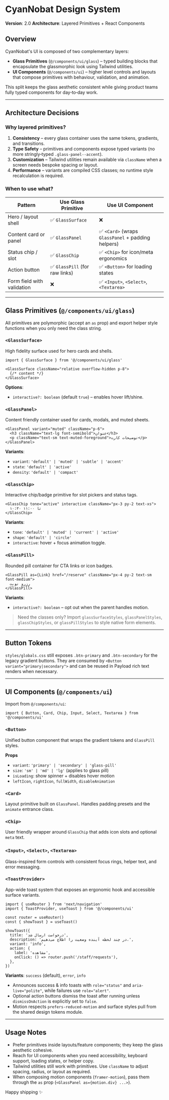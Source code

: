 # CyanNobat Design System

**Version**: 2.0
**Architecture**: Layered Primitives + React Components

## Overview

CyanNobat's UI is composed of two complementary layers:

- **Glass Primitives** (`@/components/ui/glass`) – typed building blocks that encapsulate the glassmorphic look using Tailwind utilities.
- **UI Components** (`@/components/ui`) – higher level controls and layouts that compose primitives with behaviour, validation, and animation.

This split keeps the glass aesthetic consistent while giving product teams fully typed components for day‑to‑day work.

---

## Architecture Decisions

### Why layered primitives?

1. **Consistency** – every glass container uses the same tokens, gradients, and transitions.
2. **Type Safety** – primitives and components expose typed variants (no more stringly‑typed `.glass-panel--accent`).
3. **Customization** – Tailwind utilities remain available via `className` when a screen needs bespoke spacing or layout.
4. **Performance** – variants are compiled CSS classes; no runtime style recalculation is required.

### When to use what?

| Pattern | Use Glass Primitive | Use UI Component |
|---------|--------------------|------------------|
| Hero / layout shell | ✅ `GlassSurface` | ❌ |
| Content card or panel | ✅ `GlassPanel` | ✅ `<Card>` (wraps `GlassPanel` + padding helpers) |
| Status chip / slot | ✅ `GlassChip` | ✅ `<Chip>` for icon/meta ergonomics |
| Action button | ✅ `GlassPill` (for raw links) | ✅ `<Button>` for loading states |
| Form field with validation | ❌ | ✅ `<Input>`, `<Select>`, `<Textarea>` |

---

## Glass Primitives (`@/components/ui/glass`)

All primitives are polymorphic (accept an `as` prop) and export helper style functions when you only need the class string.

### `<GlassSurface>`
High fidelity surface used for hero cards and shells.

```tsx
import { GlassSurface } from '@/components/ui/glass'

<GlassSurface className="relative overflow-hidden p-8">
  {/* content */}
</GlassSurface>
```

**Options**:
- `interactive?: boolean` (default `true`) – enables hover lift/shine.

### `<GlassPanel>`
Content friendly container used for cards, modals, and muted sheets.

```tsx
<GlassPanel variant="muted" className="p-6">
  <h3 className="text-lg font-semibold">عنوان</h3>
  <p className="text-sm text-muted-foreground">توضیحات کارت</p>
</GlassPanel>
```

**Variants**:
- `variant`: `'default' | 'muted' | 'subtle' | 'accent'`
- `state`: `'default' | 'active'`
- `density`: `'default' | 'compact'`

### `<GlassChip>`
Interactive chip/badge primitive for slot pickers and status tags.

```tsx
<GlassChip tone="active" interactive className="px-3 py-2 text-xs">
  ۱۰:۳۰ تا ۱۱:۰۰
</GlassChip>
```

**Variants**:
- `tone`: `'default' | 'muted' | 'current' | 'active'`
- `shape`: `'default' | 'circle'`
- `interactive`: hover + focus animation toggle.

### `<GlassPill>`
Rounded pill container for CTA links or icon badges.

```tsx
<GlassPill as={Link} href="/reserve" className="px-4 py-2 text-sm font-medium">
  رزرو نوبت
</GlassPill>
```

**Variants**:
- `interactive?: boolean` – opt out when the parent handles motion.

> Need the classes only? Import `glassSurfaceStyles`, `glassPanelStyles`, `glassChipStyles`, or `glassPillStyles` to style native form elements.

---

## Button Tokens

`styles/globals.css` still exposes `.btn-primary` and `.btn-secondary` for the legacy gradient buttons. They are consumed by `<Button variant="primary|secondary">` and can be reused in Payload rich text renders when necessary.

---

## UI Components (`@/components/ui`)

Import from `@/components/ui`:

```tsx
import { Button, Card, Chip, Input, Select, Textarea } from '@/components/ui'
```

### `<Button>`
Unified button component that wraps the gradient tokens and `GlassPill` styles.

**Props**
- `variant`: `'primary' | 'secondary' | 'glass-pill'`
- `size`: `'sm' | 'md' | 'lg'` (applies to glass pill)
- `isLoading`: show spinner + disables hover motion
- `leftIcon`, `rightIcon`, `fullWidth`, `disableAnimation`

### `<Card>`
Layout primitive built on `GlassPanel`. Handles padding presets and the `animate` entrance class.

### `<Chip>`
User friendly wrapper around `GlassChip` that adds icon slots and optional `meta` text.

### `<Input>`, `<Select>`, `<Textarea>`
Glass-inspired form controls with consistent focus rings, helper text, and error messaging.

### `<ToastProvider>`
App-wide toast system that exposes an ergonomic hook and accessible surface variants.

```tsx
import { useRouter } from 'next/navigation'
import { ToastProvider, useToast } from '@/components/ui'

const router = useRouter()
const { showToast } = useToast()

showToast({
  title: 'درخواست ارسال شد',
  description: 'در چند لحظه آینده وضعیت را اطلاع می‌دهیم.',
  variant: 'info',
  action: {
    label: 'مشاهده',
    onClick: () => router.push('/staff/requests'),
  },
})
```

**Variants**: `success` (default), `error`, `info`

- Announces success & info toasts with `role="status"` and `aria-live="polite"`, while failures use `role="alert"`.
- Optional action buttons dismiss the toast after running unless `dismissOnAction` is explicitly set to `false`.
- Motion respects `prefers-reduced-motion` and surface styles pull from the shared design tokens module.

---

## Usage Notes

- Prefer primitives inside layouts/feature components; they keep the glass aesthetic cohesive.
- Reach for UI components when you need accessibility, keyboard support, loading states, or helper copy.
- Tailwind utilities still work with primitives. Use `className` to adjust spacing, radius, or layout as required.
- When composing motion components (`framer-motion`), pass them through the `as` prop (`<GlassPanel as={motion.div} ...>`).

Happy shipping ✨
